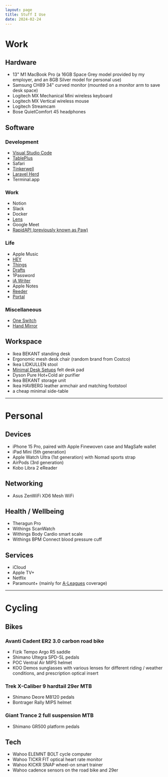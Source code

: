 ```yaml
---
layout: page
title: Stuff I Use
date: 2024-02-24
---
```


# Work

## Hardware

- 13" M1 MacBook Pro (a 16GB Space Grey model provided by my employer, and an 8GB Silver model for personal use)
- Samsung CH89 34" curved monitor (mounted on a monitor arm to save desk space)
- Logitech MX Mechanical Mini wireless keyboard
- Logitech MX Vertical wireless mouse
- Logitech Streamcam
- Bose QuietComfort 45 headphones

## Software

### Development

- [Visual Studio Code](/vs-code)
- [TablePlus](https://tableplus.com)
- Safari
- [Tinkerwell](https://tinkerwell.app)
- [Laravel Herd](https://herd.laravel.com)
- Terminal.app

### Work

- Notion
- Slack
- Docker
- [Lens](https://k8slens.dev)
- Google Meet
- [RapidAPI (previously known as Paw)](https://paw.cloud)

### Life

- Apple Music
- [HEY](https://hey.com)
- [Things](https://culturedcode.com/things/)
- [Drafts](https://getdrafts.com)
- 1Password
- [iA Writer](https://ia.net/writer)
- Apple Notes
- [Reeder](https://reederapp.com)
- [Portal](https://portal.app)

### Miscellaneous

- [One Switch](https://fireball.studio/oneswitch/)
- [Hand Mirror](https://handmirror.app)

## Workspace

- Ikea BEKANT standing desk
- Ergonomic mesh desk chair (random brand from Costco)
- Ikea LIDKULLEN stool
- [Minimal Desk Setups](https://www.minimaldesksetups.com) felt desk pad
- Dyson Pure Hot+Cold air purifier
- Ikea BEKANT storage unit
- Ikea HAVBERG leather armchair and matching footstool
- a cheap minimal side-table

---

# Personal

## Devices

- iPhone 15 Pro, paired with Apple Finewoven case and MagSafe wallet
- iPad Mini (5th generation)
- Apple Watch Ultra (1st generation) with Nomad sports strap
- AirPods (3rd generation)
- Kobo Libra 2 eReader

## Networking

- Asus ZenWiFi XD6 Mesh WiFi

## Health / Wellbeing

- Theragun Pro
- Withings ScanWatch
- Withings Body Cardio smart scale
- Withings BPM Connect blood pressure cuff

## Services

- iCloud
- Apple TV+
- Netflix
- Paramount+ (mainly for [A-Leagues](https://aleagues.com.au) coverage)

---

# Cycling

## Bikes

### Avanti Cadent ER2 3.0 carbon road bike

- Fizik Tempo Argo R5 saddle
- Shimano Ultegra SPD-SL pedals
- POC Ventral Air MIPS helmet
- KOO Demos sunglasses with various lenses for different riding / weather conditions, and prescription optical insert

### Trek X-Caliber 9 hardtail 29er MTB

- Shimano Deore M8120 pedals
- Bontrager Rally MIPS helmet

### Giant Trance 2 full suspension MTB

- Shimano GR500 platform pedals

## Tech

- Wahoo ELEMNT BOLT cycle computer
- Wahoo TICKR FIT optical heart rate monitor
- Wahoo KICKR SNAP wheel-on smart trainer
- Wahoo cadence sensors on the road bike and 29er
